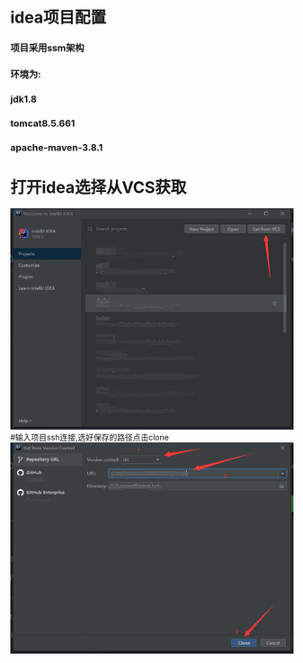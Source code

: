 # idea项目配置
### 项目采用ssm架构
### 环境为: 
### jdk1.8
### tomcat8.5.661
### apache-maven-3.8.1
# 打开idea选择从VCS获取
![????????](src/main/webapp/img/project_env/IX8VQ5`XXQT1BA~X179~F}Y.png) 
#输入项目ssh连接,选好保存的路径点击clone
![????????](src/main/webapp/img/project_env/P1(MTWZ)0@H(PPH$XOSFC)9.png) 


